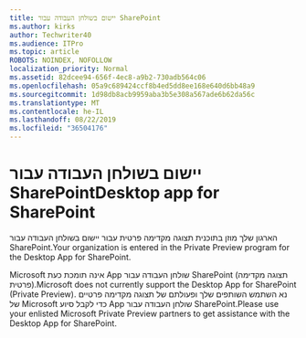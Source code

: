 ```yaml
---
title: יישום בשולחן העבודה עבור SharePoint
ms.author: kirks
author: Techwriter40
ms.audience: ITPro
ms.topic: article
ROBOTS: NOINDEX, NOFOLLOW
localization_priority: Normal
ms.assetid: 82dcee94-656f-4ec8-a9b2-730adb564c06
ms.openlocfilehash: 05a9c689424ccf8b4ed5dd8ee168e640d6bb48a9
ms.sourcegitcommit: 1d98db8acb9959aba3b5e308a567ade6b62da56c
ms.translationtype: MT
ms.contentlocale: he-IL
ms.lasthandoff: 08/22/2019
ms.locfileid: "36504176"
---
```

# <a name="desktop-app-for-sharepoint"></a><span data-ttu-id="3ab02-102">יישום בשולחן העבודה עבור SharePoint</span><span class="sxs-lookup"><span data-stu-id="3ab02-102">Desktop app for SharePoint</span></span>

<span data-ttu-id="3ab02-103">הארגון שלך מוזן בתוכנית תצוגה מקדימה פרטית עבור יישום בשולחן העבודה עבור SharePoint.</span><span class="sxs-lookup"><span data-stu-id="3ab02-103">Your organization is entered in the Private Preview program for the Desktop App for SharePoint.</span></span>

<span data-ttu-id="3ab02-104">Microsoft אינה תומכת כעת App שולחן העבודה עבור SharePoint (תצוגה מקדימה פרטית).</span><span class="sxs-lookup"><span data-stu-id="3ab02-104">Microsoft does not currently support the Desktop App for SharePoint (Private Preview).</span></span> <span data-ttu-id="3ab02-105">נא השתמש השותפים שלך ופעולתם של תצוגה מקדימה פרטיים של Microsoft כדי לקבל סיוע App שולחן העבודה עבור SharePoint.</span><span class="sxs-lookup"><span data-stu-id="3ab02-105">Please use your enlisted Microsoft Private Preview partners to get assistance with the Desktop App for SharePoint.</span></span>


